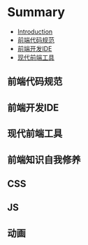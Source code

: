 # Summary

* [Introduction](README.md)
* [前端代码规范](qian-duan-dai-ma-gui-fan.md)
* [前端开发IDE](qian-duan-kai-fa-ide.md)
* [现代前端工具](xian-dai-qian-duan-gong-ju.md)

## 前端代码规范

## 前端开发IDE

## 现代前端工具

## 前端知识自我修养

## CSS

## JS

## 动画

